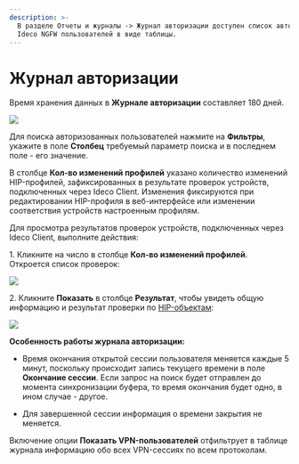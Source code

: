 ```yaml
---
description: >-
  В разделе Отчеты и журналы -> Журнал авторизации доступен список авторизованных на
  Ideco NGFW пользователей в виде таблицы.
---
```


# Журнал авторизации

Время хранения данных в **Журнале авторизации** составляет 180 дней.

![](/.gitbook/assets/auth-log.png)

Для поиска авторизованных пользователей нажмите на **Фильтры**, укажите в поле **Столбец** требуемый параметр поиска и в последнем поле - его значение.

В столбце **Кол-во изменений профилей** указано количество изменений HIP-профилей, зафиксированных в результате проверок устройств, подключенных через Ideco Client. Изменения фиксируются при редактировании HIP-профиля в веб-интерфейсе или изменении соответствия устройств настроенным профилям.

Для просмотра результатов проверок устройств, подключенных через Ideco Client, выполните действия:

1\. Кликните на число в столбце **Кол-во изменений профилей**. Откроется список проверок:

![](/.gitbook/assets/auth-log1.png)

2\. Кликните **Показать** в столбце **Результат**, чтобы увидеть общую информацию и результат проверки по [HIP-объектам](/settings/users/hip-profiles.md):

![](/.gitbook/assets/auth-log2.png)

**Особенность работы журнала авторизации:**

* Время окончания открытой сессии пользователя меняется каждые 5 минут, поскольку происходит запись текущего времени в поле **Окончание сессии**. Если запрос на поиск будет отправлен до момента синхронизации буфера, то время окончания будет одно, в ином случае - другое.

* Для завершенной сессии информация о времени закрытия не меняется.

Включение опции **Показать VPN-пользователей** отфильтрует в таблице журнала информацию обо всех VPN-сессиях по всем протоколам.